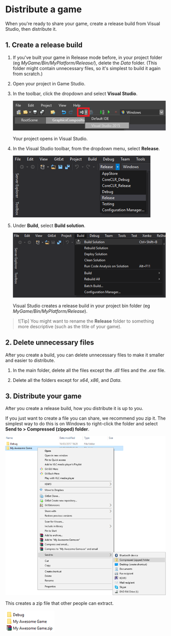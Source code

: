 # Distribute a game

When you're ready to share your game, create a release build from Visual Studio, then distribute it.

## 1. Create a release build

1. If you've built your game in Release mode before, in your project folder (eg *MyGame/Bin/MyPlatform/Release/*), delete the *Data* folder. (This folder might contain unnecessary files, so it's simplest to build it again from scratch.)

2. Open your project in Game Studio.

3. In the toolbar, click the dropdown and select **Visual Studio**.

    ![Open in VS](media/open-in-visual-studio.png)

    Your project opens in Visual Studio.

4. In the Visual Studio toolbar, from the dropdown menu, select **Release**.

    ![Select release](media/select-release.png)

5. Under **Build**, select **Build solution**.

    ![Build solution](media/build-solution.png)

    Visual Studio creates a release build in your project bin folder (eg *MyGame/Bin/MyPlatform/Release*).

>![Tip]
>You might want to rename the **Release** folder to something more descriptive (such as the title of your game).

## 2. Delete unnecessary files

After you create a build, you can delete unnecessary files to make it smaller and easier to distribute.

1. In the main folder, delete all the files except the *.dll* files and the *.exe* file.

2. Delete all the folders except for *x64*, *x86*, and *Data*.

## 3. Distribute your game

After you create a release build, how you distribute it is up to you. 

If you just want to create a file you can share, we recommend you zip it. The simplest way to do this is on Windows to right-click the folder and select **Send to > Compressed (zipped) folder**.

![Compress folder](media/compress-folder.png)

This creates a zip file that other people can extract.

![Zipped file](media/zip-file.png)